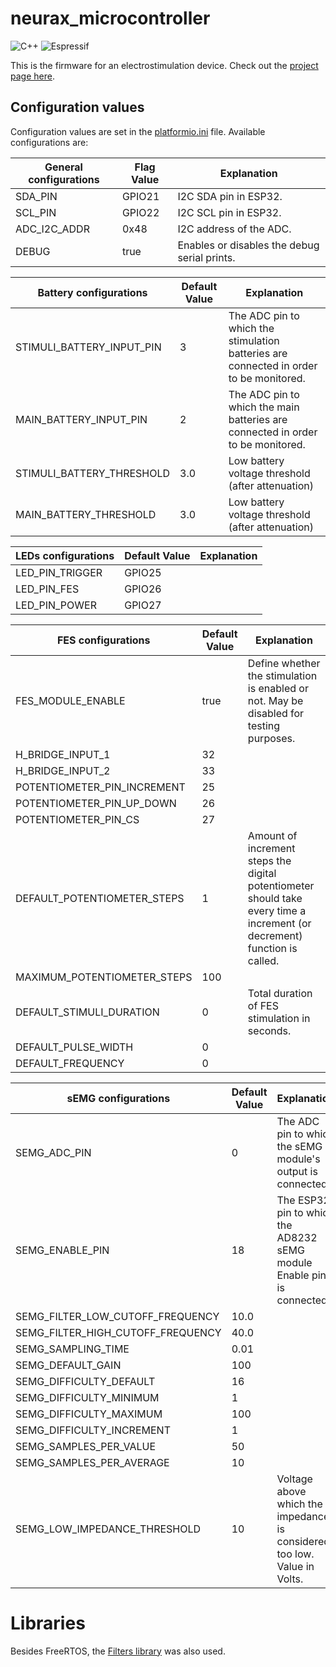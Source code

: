 # neurax_microcontroller

![C++](https://img.shields.io/badge/c++-%2300599C.svg?style=for-the-badge&logo=c%2B%2B&logoColor=white)
![Espressif](https://img.shields.io/badge/espressif-E7352C.svg?style=for-the-badge&logo=espressif&logoColor=white)

This is the firmware for an electrostimulation device. Check out the [project page here](https://dynamic-vacuum-96a.notion.site/NeuraEstimulator-Blog-5549a27e7c814812b0851a2f0c69d579?pvs=4).

## Configuration values

Configuration values are set in the [platformio.ini](./platformio.ini) file.
Available configurations are:

| General configurations                  | Flag Value    | Explanation     |
|-----------------------------------------|---------------|-----------------|
| SDA_PIN                                 | GPIO21        |I2C SDA pin in ESP32. |
| SCL_PIN                                 | GPIO22        |I2C SCL pin in ESP32. |
| ADC_I2C_ADDR                            | 0x48          |I2C address of the ADC. |
| DEBUG                                   | true          |Enables or disables the debug serial prints. |

| Battery configurations                  | Default Value | Explanation     |
|-----------------------------------------|---------------|-----------------|
| STIMULI_BATTERY_INPUT_PIN               | 3             |The ADC pin to which the stimulation batteries are connected in order to be monitored.|
| MAIN_BATTERY_INPUT_PIN                  | 2             |The ADC pin to which the main batteries are connected in order to be monitored.|
| STIMULI_BATTERY_THRESHOLD               | 3.0           |Low battery voltage threshold (after attenuation)|
| MAIN_BATTERY_THRESHOLD                  | 3.0           |Low battery voltage threshold (after attenuation)|

| LEDs configurations                     | Default Value | Explanation     |
|-----------------------------------------|---------------|-----------------|
| LED_PIN_TRIGGER                         | GPIO25        |                 |
| LED_PIN_FES                             | GPIO26        |                 |
| LED_PIN_POWER                           | GPIO27        |                 |

| FES configurations                      | Default Value | Explanation     |
|-----------------------------------------|---------------|-----------------|
| FES_MODULE_ENABLE                       | true          |Define whether the stimulation is enabled or not. May be disabled for testing purposes. |
| H_BRIDGE_INPUT_1                        | 32            |                 |
| H_BRIDGE_INPUT_2                        | 33            |                 |
| POTENTIOMETER_PIN_INCREMENT             | 25            |                 |
| POTENTIOMETER_PIN_UP_DOWN               | 26            |                 |
| POTENTIOMETER_PIN_CS                    | 27            |                 |
| DEFAULT_POTENTIOMETER_STEPS             | 1             |Amount of increment steps the digital potentiometer should take every time a increment (or decrement) function is called.|
| MAXIMUM_POTENTIOMETER_STEPS             | 100           |                 |
| DEFAULT_STIMULI_DURATION                | 0             | Total duration of FES stimulation in seconds. |
| DEFAULT_PULSE_WIDTH                     | 0             |                 |
| DEFAULT_FREQUENCY                       | 0             |                 |


| sEMG configurations                     | Default Value | Explanation     |
|-----------------------------------------|---------------|-----------------|
| SEMG_ADC_PIN                            | 0             | The ADC pin to which the sEMG module's output is connected. |
| SEMG_ENABLE_PIN                         | 18            | The ESP32 pin to which the AD8232 sEMG module Enable pin is connected.|
| SEMG_FILTER_LOW_CUTOFF_FREQUENCY        | 10.0          |                 |
| SEMG_FILTER_HIGH_CUTOFF_FREQUENCY       | 40.0          |                 |
| SEMG_SAMPLING_TIME                      | 0.01          |                 |
| SEMG_DEFAULT_GAIN                       | 100           |                 |
| SEMG_DIFFICULTY_DEFAULT                 | 16            |                 |
| SEMG_DIFFICULTY_MINIMUM                 | 1             |                 |
| SEMG_DIFFICULTY_MAXIMUM                 | 100           |                 |
| SEMG_DIFFICULTY_INCREMENT               | 1             |                 |
| SEMG_SAMPLES_PER_VALUE                  | 50            |                 |
| SEMG_SAMPLES_PER_AVERAGE                | 10            |                 |
| SEMG_LOW_IMPEDANCE_THRESHOLD            | 10            | Voltage above which the impedance is considered too low. Value in Volts.|


# Libraries
Besides FreeRTOS, the [Filters library](https://dynamic-vacuum-96a.notion.site/NeuraEstimulator-Blog-5549a27e7c814812b0851a2f0c69d579?pvs=4) was also used.

